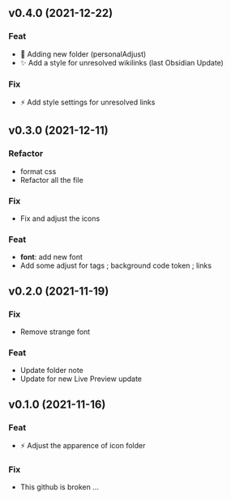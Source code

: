 ## v0.4.0 (2021-12-22)

### Feat

- :art: Adding new folder (personalAdjust)
- :sparkles: Add a style for unresolved wikilinks (last Obsidian Update)

### Fix

- :zap: Add style settings for unresolved links

## v0.3.0 (2021-12-11)

### Refactor

- format css
- Refactor all the file

### Fix

- Fix and adjust the icons

### Feat

- **font**: add new font
- Add some adjust for tags ; background code token ; links

## v0.2.0 (2021-11-19)

### Fix

- Remove strange font

### Feat

- Update folder note
- Update for new Live Preview update

## v0.1.0 (2021-11-16)

### Feat

- :zap: Adjust the apparence of icon folder

### Fix

- This github is broken ...
